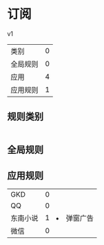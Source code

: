 # 订阅

v1

|||
| - |:-:|
|类别|0|
|全局规则|0|
|应用|4|
|应用规则|1|

## 规则类别

|||
| - |:-:|


## 全局规则



## 应用规则

||||
| - |:-:|-|
|GKD|0||
|QQ|0||
|东南小说|1|<li>弹窗广告|
|微信|0||
